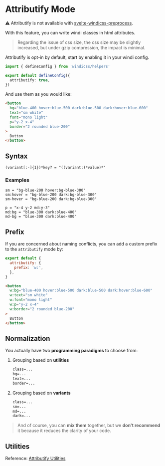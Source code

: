 
# Attributify Mode

:warning: Attributify is not available with [svelte-windicss-preprocess](https://github.com/windicss/svelte-windicss-preprocess).

With this feature, you can write windi classes in html attributes.

> Regarding the issue of css size, the css size may be slightly increased, but under gzip compression, the impact is minimal.

Attributify is opt-in by default, start by enabling it in your windi config.

```ts windi.config.ts
import { defineConfig } from 'windicss/helpers'

export default defineConfig({
  attributify: true,
})
```

And use them as you would like:

```html
<button 
  bg="blue-400 hover:blue-500 dark:blue-500 dark:hover:blue-600"
  text="sm white"
  font="mono light"
  p="y-2 x-4"
  border="2 rounded blue-200"
>
  Button
</button>
```

## Syntax

```
(variant[:-]{1})*key? = "((variant:)*value)*"
```

### Examples

```
sm = "bg-blue-200 hover:bg-blue-300"
sm:hover = "bg-blue-200 dark:bg-blue-300"
sm-hover = "bg-blue-200 dark:bg-blue-300"

p = "x-4 y-2 md:y-3"
md:bg = "blue-300 dark:blue-400"
md-bg = "blue-300 dark:blue-400"
```

## Prefix

If you are concerned about naming conflicts, you can add a custom prefix to the `attributify` mode by:

```js windi.config.js
export default {
  attributify: {
    prefix: 'w:',
  },
}
```

```html
<button 
  w:bg="blue-400 hover:blue-500 dark:blue-500 dark:hover:blue-600"
  w:text="sm white"
  w:font="mono light"
  w:p="y-2 x-4"
  w:border="2 rounded blue-200"
>
  Button
</button>
```

## Normalization

You actually have two **programming paradigms** to choose from:

1. Grouping based on **utilities**

   ```html
   class=...
   bg=...
   text=...
   border=...
   ```

2. Grouping based on **variants**

   ```html
   class=...
   sm=...
   md=...
   dark=...
   ```

> And of course, you can **mix them** together, but we **don't recommend** it because it reduces the clarity of your code.

## Utilities

Reference: [Attributify Utilities](/posts/attributify.html#utilities)
